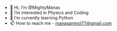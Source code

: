 - 👋 Hi, I’m @MightyManas
- 👀 I’m interested in Physics and Coding 
- 🌱 I’m currently learning Python 
- 📫 How to reach me - manasanmol77@gmail.com


<!---
MightyManas/MightyManas is a ✨ special ✨ repository because its `README.md` (this file) appears on your GitHub profile.
You can click the Preview link to take a look at your changes.
--->
